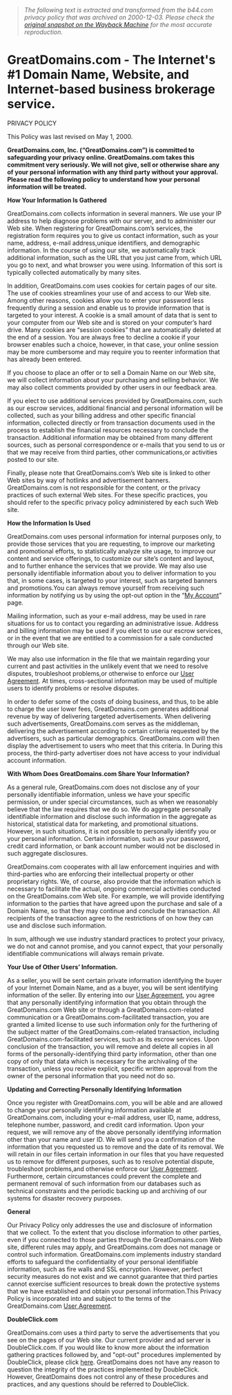 > *The following text is extracted and transformed from the b44.com privacy policy that was archived on 2000-12-03. Please check the [original snapshot on the Wayback Machine](https://web.archive.org/web/20001203132000id_/http%3A//www.greatdomains.com/support/prvstatement.asp) for the most accurate reproduction.*

# GreatDomains.com - The Internet's #1 Domain Name, Website, and Internet-based business brokerage service.

PRIVACY POLICY

This Policy was last revised on May 1, 2000.

**GreatDomains.com, Inc. (“GreatDomains.com”) is committed to safeguarding your privacy online. GreatDomains.com takes this commitment very seriously. We will not give, sell or otherwise share any of your personal information with any third party without your approval. Please read the following policy to understand how your personal information will be treated.**

**How Your Information Is Gathered**

GreatDomains.com collects information in several manners. We use your IP address to help diagnose problems with our server, and to administer our Web site. When registering for GreatDomains.com’s services, the registration form requires you to give us contact information, such as your name, address, e-mail address,unique identifiers, and demographic information. In the course of using our site, we automatically track additional information, such as the URL that you just came from, which URL you go to next, and what browser you were using. Information of this sort is typically collected automatically by many sites. 

In addition, GreatDomains.com uses cookies for certain pages of our site. The use of cookies streamlines your use of and access to our Web site. Among other reasons, cookies allow you to enter your password less frequently during a session and enable us to provide information that is targeted to your interest. A cookie is a small amount of data that is sent to your computer from our Web site and is stored on your computer’s hard drive. Many cookies are “session cookies” that are automatically deleted at the end of a session. You are always free to decline a cookie if your browser enables such a choice, however, in that case, your online session may be more cumbersome and may require you to reenter information that has already been entered.

If you choose to place an offer or to sell a Domain Name on our Web site, we will collect information about your purchasing and selling behavior. We may also collect comments provided by other users in our feedback area.

If you elect to use additional services provided by GreatDomains.com, such as our escrow services, additional financial and personal information will be collected, such as your billing address and other specific financial information, collected directly or from transaction documents used in the process to establish the financial resources necessary to conclude the transaction. Additional information may be obtained from many different sources, such as personal correspondence or e-mails that you send to us or that we may receive from third parties, other communications,or activities posted to our site.

Finally, please note that GreatDomains.com’s Web site is linked to other Web sites by way of hotlinks and advertisement banners. GreatDomains.com is not responsible for the content, or the privacy practices of such external Web sites. For these specific practices, you should refer to the specific privacy policy administered by each such Web site.

**How the Information Is Used**

GreatDomains.com uses personal information for internal purposes only, to provide those services that you are requesting, to improve our marketing and promotional efforts, to statistically analyze site usage, to improve our content and service offerings, to customize our site’s content and layout, and to further enhance the services that we provide. We may also use personally identifiable information about you to deliver information to you that, in some cases, is targeted to your interest, such as targeted banners and promotions.You can always remove yourself from receiving such information by notifying us by using the opt-out option in the “[My Account](https://web.archive.org/tools/subscribe/accountinfo.asp)” page.

Mailing information, such as your e-mail address, may be used in rare situations for us to contact you regarding an administrative issue. Address and billing information may be used if you elect to use our escrow services, or in the event that we are entitled to a commission for a sale conducted through our Web site.

We may also use information in the file that we maintain regarding your current and past activities in the unlikely event that we need to resolve disputes, troubleshoot problems,or otherwise to enforce our [User Agreement](https://web.archive.org/support/useragreement.asp). At times, cross-sectional information may be used of multiple users to identify problems or resolve disputes.

In order to defer some of the costs of doing business, and thus, to be able to charge the user lower fees, GreatDomains.com generates additional revenue by way of delivering targeted advertisements. When delivering such advertisements, GreatDomains.com serves as the middleman, delivering the advertisement according to certain criteria requested by the advertisers, such as particular demographics. GreatDomains.com will then display the advertisement to users who meet that this criteria. In During this process, the third-party advertiser does not have access to your individual account information.

**With Whom Does GreatDomains.com Share Your Information?**

As a general rule, GreatDomains.com does not disclose any of your personally identifiable information, unless we have your specific permission, or under special circumstances, such as when we reasonably believe that the law requires that we do so. We do aggregate personally identifiable information and disclose such information in the aggregate as historical, statistical data for marketing, and promotional situations. However, in such situations, it is not possible to personally identify you or your personal information. Certain information, such as your password, credit card information, or bank account number would not be disclosed in such aggregate disclosures.

GreatDomains.com cooperates with all law enforcement inquiries and with third-parties who are enforcing their intellectual property or other proprietary rights. We, of course, also provide that the information which is necessary to facilitate the actual, ongoing commercial activities conducted on the GreatDomains.com Web site. For example, we will provide identifying information to the parties that have agreed upon the purchase and sale of a Domain Name, so that they may continue and conclude the transaction. All recipients of the transaction agree to the restrictions of on how they can use and disclose such information.

In sum, although we use industry standard practices to protect your privacy, we do not and cannot promise, and you cannot expect, that your personally identifiable communications will always remain private.

**Your Use of Other Users’ Information.**

As a seller, you will be sent certain private information identifying the buyer of your Internet Domain Name, and as a buyer, you will be sent identifying information of the seller. By entering into our [User Agreement](https://web.archive.org/support/useragreement.asp), you agree that any personally identifying information that you obtain through the GreatDomains.com Web site or through a GreatDomains.com-related communication or a GreatDomains.com-facilitated transaction, you are granted a limited license to use such information only for the furthering of the subject matter of the GreatDomains.com-related transaction, including GreatDomains.com-facilitated services, such as its escrow services. Upon conclusion of the transaction, you will remove and delete all copies in all forms of the personally-identifying third party information, other than one copy of only that data which is necessary for the archivaling of the transaction, unless you receive explicit, specific written approval from the owner of the personal information that you need not do so.

**Updating and Correcting Personally Identifying Information**

Once you register with GreatDomains.com, you will be able and are allowed to change your personally identifying information available at GreatDomains.com, including your e-mail address, user ID, name, address, telephone number, password, and credit card information. Upon your request, we will remove any of the above personally identifying information other than your name and user ID. We will send you a confirmation of the information that you requested us to remove and the date of its removal. We will retain in our files certain information in our files that you have requested us to remove for different purposes, such as to resolve potential dispute, troubleshoot problems,and otherwise enforce our [User Agreement](https://web.archive.org/support/useragreement.asp). Furthermore, certain circumstances could prevent the complete and permanent removal of such information from our databases such as technical constraints and the periodic backing up and archiving of our systems for disaster recovery purposes.

**General**

Our Privacy Policy only addresses the use and disclosure of information that we collect. To the extent that you disclose information to other parties, even if you connected to those parties through the GreatDomains.com Web site, different rules may apply, and GreatDomains.com does not manage or control such information. GreatDomains.com implements industry standard efforts to safeguard the confidentiality of your personal identifiable information, such as fire walls and SSL encryption. However, perfect security measures do not exist and we cannot guarantee that third parties cannot exercise sufficient resources to break down the protective systems that we have established and obtain your personal information.This Privacy Policy is incorporated into and subject to the terms of the GreatDomains.com [User Agreement](https://web.archive.org/support/useragreement.asp).

**DoubleClick.com**

GreatDomains.com uses a third party to serve the advertisements that you see on the pages of our Web site. Our current provider and ad server is DoubleClick.com. If you would like to know more about the information gathering practices followed by, and "opt-out" procedures implemented by DoubleClick, please click [here](https://web.archive.org/support/prvstatement.asp). GreatDomains does not have any reason to question the integrity of the practices implemented by DoubleClick. However, GreatDomains does not control any of these procedures and practices, and any questions should be referred to DoubleClick.
